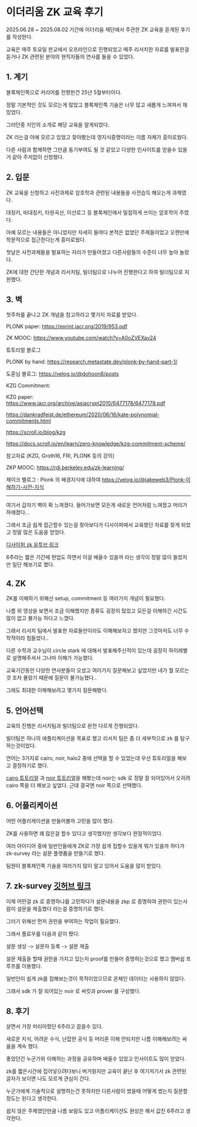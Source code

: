 # 이더리움 ZK 교육 후기

2025.06.28 ~ 2025.08.02 기간에 이더리움 재단에서 주관한 ZK 교육을 듣게된 후기를 작성한다.

교육은 매주 토요일 판교에서 오프라인으로 진행되었고 매주 리서치한 자료를 발표한걸 듣거나 ZK 관련된 분야의 현직자들의 연사를 들을 수 있었다.

## 1. 계기

블록체인쪽으로 커리어를 전향한건 25년 5월부터이다.

정말 기본적인 것도 모르는게 많았고 블록체인쪽 기술은 너무 많고 새롭게 느껴져서 재밌었다.

그러던중 지인의 소개로 해당 교육을 알게되었다.

ZK 라는걸 아예 모르고 있었고 찾아봤는데 영지식증명이라는 이름 자체가 흥미로웠다.

다른 사람과 함께하면 그만큼 동기부여도 될 것 같았고 다양한 인사이트를 얻을수 있을거 같아 주저없이 신청했다.

## 2. 입문

ZK 교육을 신청하고 사전과제로 암호학과 관련된 내용들을 사전습득 해오는게 과제였다.

대칭키, 비대칭키, 타원곡선, 이산로그 등 블록체인에서 밀접하게 쓰이는 암호학이 주였다.

아예 모르는 내용들은 아니었지만 자세히 들여다 본적은 없었던 주제들이었고 오랜만에 학문적으로 접근한다는게 흥미로웠다.

첫날은 사전과제들을 발표하는 자리가 만들어졌고 다른사람들의 수준이 너무 높아 놀랐다.

ZK에 대한 간단한 개념과 리서치팀, 빌더팀으로 나누어 진행한다고 하여 빌더팀으로 지원했다.

## 3. 벽

첫주차를 끝나고 ZK 개념을 참고하라고 몇가지 자료를 받았다.

PLONK paper: https://eprint.iacr.org/2019/953.pdf

ZK MOOC: https://www.youtube.com/watch?v=A0oZVEXav24

튜토리얼 블로그

PLONK by hand: https://research.metastate.dev/plonk-by-hand-part-1/

도훈님 블로그: https://velog.io/@dohoon8/posts

KZG Commitment:

KZG paper: https://www.iacr.org/archive/asiacrypt2010/6477178/6477178.pdf

https://dankradfeist.de/ethereum/2020/06/16/kate-polynomial-commitments.html

https://scroll.io/blog/kzg

https://docs.scroll.io/en/learn/zero-knowledge/kzg-commitment-scheme/

참고자료 (KZG, Groth16, FRI, PLONK 등의 강의)

ZKP MOOC: https://rdi.berkeley.edu/zk-learning/

제이크 벨로그 : Plonk 의 배경지식에 대하여 https://velog.io/@jakeweb3/Plonk-이해하기-사전-지식

---

여기서 갑자기 벽이 확 느껴졌다. 들어가보면 모든게 새로운 언어처럼 느껴졌고 머리가 하얘졌다...

그래서 조금 쉽게 접근할수 있는걸 찾아보다가 디사이퍼에서 교육했던 자료를 찾게 되었고 정말 많은 도움을 얻었다.

[디사이퍼 zk 유투브 링크](https://www.youtube.com/watch?v=8LwaBkFTV88)

6주라는 짧은 기간에 현업도 하면서 이걸 배울수 있을까 라는 생각이 정말 많이 들었지만 일단 해보기로 했다.

## 4. ZK

ZK를 이해하기 위해선 setup, commitment 등 여러가지 개념이 필요했다.

나름 위 영상을 보면서 조금 이해했지만 종류도 굉장히 많았고 모든걸 이해하긴 시간도 많이 없고 불가능 하다고 느꼈다.

그래서 리서치 팀에서 발표한 자료들만이라도 이해해보자고 했지만 그것마저도 너무 수학적이라 힘들었다..

다른 수학과 교수님이 circle stark 에 대해서 발표해주신적이 있는데 굉장히 하이레벨로 설명해주셔서 그나마 이해가 가능했다.

교육기간동안 다양한 연사분들이 오셨고 여러가지 질문해보고 싶었지만 내가 뭘 모르는것 조차 몰랐기 때문에 질문이 불가능했다..

그래도 최대한 이해해보려고 몇가지 질문해봤다.

## 5. 언어선택

교육의 진행은 리서치팀과 빌더팀으로 완전 다르게 진행되었다.

빌더팀은 하나의 애플리케이션을 목표로 했고 리서치 팀은 좀 더 세부적으로 zk 를 탐구하는것이었다.

언어는 3가지로 cairo, noir, halo2 중에 선택을 할 수 있었는데 우선 튜토리얼을 해보고 결정하기로 했다.

[cairo 튜토리얼](https://github.com/TeTedo/blog-code/tree/main/zk-start-cairo) 과 [noir 튜토리얼](https://github.com/TeTedo/blog-code/tree/main/zk-start-noir)을 해봤는데 noir는 sdk 로 정말 잘 되어있어서 오히려 cairo 쪽을 더 해보고 싶었다. 근데 결국엔 noir 쪽으로 선택했다.

## 6. 어플리케이션

어떤 어플리케이션을 만들어볼까 고민을 많이 했다.

ZK를 사용하면 꽤 많은걸 할수 있다고 생각했지만 생각보다 한정적이었다.

여러 아이디어 중에 일반인들에게 ZK로 가장 쉽게 접할수 있을게 뭐가 있을까 하다가 zk-survey 라는 설문 플랫폼을 만들기로 했다.

팀원이 블록체인쪽 기술을 여러가지 많이 알고 있어서 도움을 많이 받았다.

## 7. zk-survey [깃허브 링크](https://github.com/ZK-Proofer/zk-survey)

이제 어떤걸 zk 로 증명하냐를 고민하다가 설문내용을 zkp 로 증명하여 권한이 있는사람이 설문을 제출했다 라는걸 증명하기로 했다.

그러기 위해선 먼저 권한을 부여하는 작업이 필요했다.

그래서 플로우를 다음과 같이 짰다.

설문 생성 -> 설문자 등록 -> 설문 제출

설문 제출을 할때 권한을 가지고 있는지 proof를 만들어 증명하는것으로 했고 멤버쉽 프루프를 이용했다.

일반인이 쉽게 zk를 접해보는것이 목적이었으므로 온체인 데이터는 사용하지 않았다.

그래서 sdk 가 잘 되어있는 noir 로 써킷과 prover 를 구성했다.

## 8. 후기

살면서 가장 머리아팠던 6주라고 꼽을수 있다.

새로운 지식, 어려운 수식, 난잡한 공식 등 머리론 이해 안되지만 나름 이해해보려는 싸움을 계속 했다.

좋았던건 누군가와 이해하는 과정을 공유하며 배울수 있었고 인사이트도 많이 얻었다.

zk를 짧은시간에 집어넣으려다보니 버거웠지만 교육이 끝난 후 여기저기서 zk 관련된 글자가 보이면 나도 모르게 관심이 간다.

누군가에게 기술적으로 설명하는건 못하지만 다른사람이 썼을때 어떻게 썼는지 질문할 정도는 된다고 생각한다.

쉽지 않은 주제였던만큼 나름 보람도 있고 어플리케이션도 완성은 해서 값진 6주라고 생각한다.
